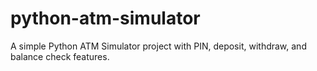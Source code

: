 # python-atm-simulator
A simple Python ATM Simulator project with PIN, deposit, withdraw, and balance check features.
